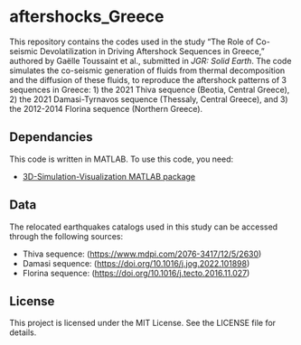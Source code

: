 # aftershocks_Greece

This repository contains the codes used in the study “The Role of Co-seismic Devolatilization in Driving Aftershock Sequences in Greece,” authored by Gaëlle Toussaint et al., submitted in _JGR: Solid Earth_. The code simulates the co-seismic generation of fluids from thermal decomposition and the diffusion of these fluids, to reproduce the aftershock patterns of 3 sequences in Greece: 1) the 2021 Thiva sequence (Beotia, Central Greece), 2) the 2021 Damasi-Tyrnavos sequence (Thessaly, Central Greece), and 3) the 2012-2014 Florina sequence (Northern Greece).

## Dependancies
This code is written in MATLAB. To use this code, you need:
+ [3D-Simulation-Visualization MATLAB package](https://github.com/TerdikGyorgy/3D-Simulation-Visualization)

## Data
The relocated earthquakes catalogs used in this study can be accessed through the following sources:
- Thiva sequence: (https://www.mdpi.com/2076-3417/12/5/2630)
- Damasi sequence: (https://doi.org/10.1016/j.jog.2022.101898)
- Florina sequence: (https://doi.org/10.1016/j.tecto.2016.11.027)

## License
This project is licensed under the MIT License. See the LICENSE file for details.




